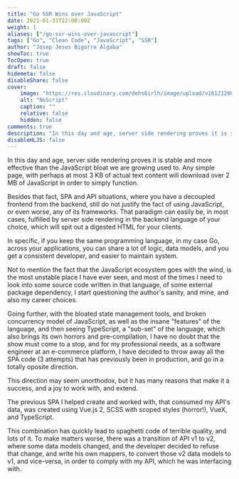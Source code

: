 ```yaml
---
title: "Go SSR Wins over JavaScript"
date: 2021-01-31T22:00:00Z
weight: 1
aliases: ["/go-ssr-wins-over-javascript"]
tags: ["Go", "Clean Code", "JavaScript", "SSR"]
author: "Josep Jesus Bigorra Algaba"
showToc: true
TocOpen: true
draft: false
hidemeta: false
disableShare: false
cover:
    image: "https://res.cloudinary.com/dehs6irlh/image/upload/v1612126015/jjba-site/blog/go-ssr/iu-2_gdigyh.jpg"
    alt: "NoScript"
    caption: ""
    relative: false
    hidden: false
comments: true
description: "In this day and age, server side rendering proves it is stable and more effective than the JavaScript bloat."
disableHLJS: false
---
```


In this day and age, server side rendering proves it is stable and more effective than the JavaScript bloat we are growing used to. Any simple page, with perhaps at most 3 KB of actual text content will download over 2 MB of JavaScript in order to simply function.

Besides that fact, SPA and API situations, where you have a decoupled frontend from the backend, still do not justify the fact of using JavaScript, or even worse, any of its frameworks. That paradigm can easily be, in most cases, fulfilled by server side rendering in the backend language of your choice, which will spit out a digested HTML for your clients. 

In specific, if you keep the same programming language, in my case Go, across your applications, you can share a lot of logic, data models, and you get a consistent developer, and easier to maintain system.

Not to mention the fact that the JavaScript ecosystem goes with the wind, is the most unstable place I have ever seen, and most of the times I need to look into some source code written in that language, of some external package dependency, I start questioning the author's sanity, and mine, and also my career choices.

Going further, with the bloated state management tools, and broken concurrency model of JavaScript, as well as the insane "features" of the language, and then seeing TypeScript, a "sub-set" of the language, which also brings its own horrors and pre-compilation, I have no doubt that the show must come to a stop, and for my professional needs, as a software engineer at an e-commerce platform, I have decided to throw away all the SPA code (3 attempts) that has previously been in production, and go in a totally oposite direction.

This direction may seem unorthodox, but it has many reasons that make it a success, and a joy to work with, and extend.

The previous SPA I helped create and worked with, that consumed my API's data, was created using Vue.js 2, SCSS with scoped styles (horror!), VueX, and TypeScript.

This combination has quickly lead to spaghetti code of terrible quality, and lots of it. To make matters worse, there was a transition of API v1 to v2, where some data models changed, and the developer decided to refuse that change, and write his own mappers, to convert those v2 data models to v1, and vice-versa, in order to comply with my API, which he was interfacing with.